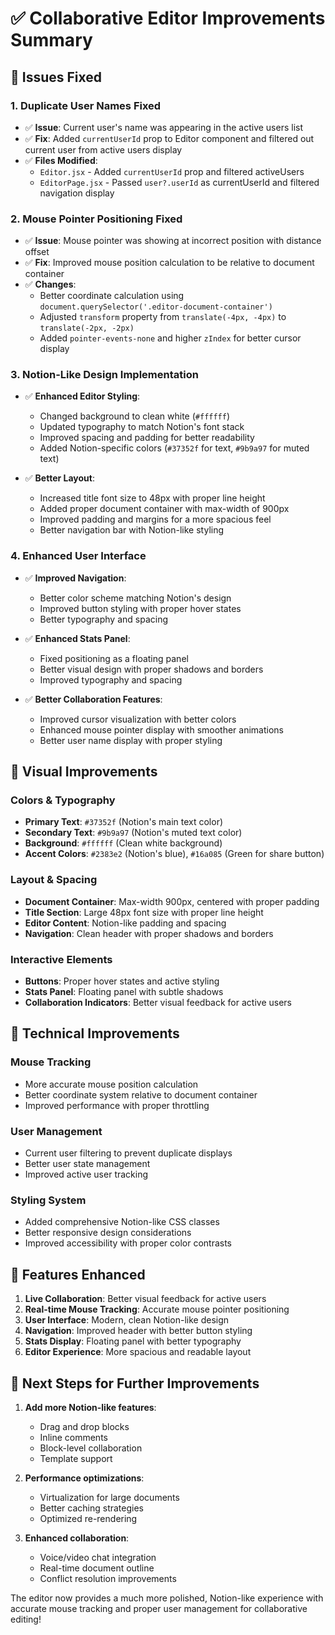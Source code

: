 # ✅ Collaborative Editor Improvements Summary

## 🎯 **Issues Fixed**

### 1. **Duplicate User Names Fixed**
- ✅ **Issue**: Current user's name was appearing in the active users list
- ✅ **Fix**: Added `currentUserId` prop to Editor component and filtered out current user from active users display
- ✅ **Files Modified**: 
  - `Editor.jsx` - Added `currentUserId` prop and filtered activeUsers
  - `EditorPage.jsx` - Passed `user?.userId` as currentUserId and filtered navigation display

### 2. **Mouse Pointer Positioning Fixed**
- ✅ **Issue**: Mouse pointer was showing at incorrect position with distance offset
- ✅ **Fix**: Improved mouse position calculation to be relative to document container
- ✅ **Changes**:
  - Better coordinate calculation using `document.querySelector('.editor-document-container')`
  - Adjusted `transform` property from `translate(-4px, -4px)` to `translate(-2px, -2px)`
  - Added `pointer-events-none` and higher `zIndex` for better cursor display

### 3. **Notion-Like Design Implementation**
- ✅ **Enhanced Editor Styling**:
  - Changed background to clean white (`#ffffff`)
  - Updated typography to match Notion's font stack
  - Improved spacing and padding for better readability
  - Added Notion-specific colors (`#37352f` for text, `#9b9a97` for muted text)

- ✅ **Better Layout**:
  - Increased title font size to 48px with proper line height
  - Added proper document container with max-width of 900px
  - Improved padding and margins for a more spacious feel
  - Better navigation bar with Notion-like styling

### 4. **Enhanced User Interface**
- ✅ **Improved Navigation**:
  - Better color scheme matching Notion's design
  - Improved button styling with proper hover states
  - Better typography and spacing

- ✅ **Enhanced Stats Panel**:
  - Fixed positioning as a floating panel
  - Better visual design with proper shadows and borders
  - Improved typography and spacing

- ✅ **Better Collaboration Features**:
  - Improved cursor visualization with better colors
  - Enhanced mouse pointer display with smoother animations
  - Better user name display with proper styling

## 🎨 **Visual Improvements**

### **Colors & Typography**
- **Primary Text**: `#37352f` (Notion's main text color)
- **Secondary Text**: `#9b9a97` (Notion's muted text color)
- **Background**: `#ffffff` (Clean white background)
- **Accent Colors**: `#2383e2` (Notion's blue), `#16a085` (Green for share button)

### **Layout & Spacing**
- **Document Container**: Max-width 900px, centered with proper padding
- **Title Section**: Large 48px font size with proper line height
- **Editor Content**: Notion-like padding and spacing
- **Navigation**: Clean header with proper shadows and borders

### **Interactive Elements**
- **Buttons**: Proper hover states and active styling
- **Stats Panel**: Floating panel with subtle shadows
- **Collaboration Indicators**: Better visual feedback for active users

## 🔧 **Technical Improvements**

### **Mouse Tracking**
- More accurate mouse position calculation
- Better coordinate system relative to document container
- Improved performance with proper throttling

### **User Management**
- Current user filtering to prevent duplicate displays
- Better user state management
- Improved active user tracking

### **Styling System**
- Added comprehensive Notion-like CSS classes
- Better responsive design considerations
- Improved accessibility with proper color contrasts

## 🚀 **Features Enhanced**

1. **Live Collaboration**: Better visual feedback for active users
2. **Real-time Mouse Tracking**: Accurate mouse pointer positioning
3. **User Interface**: Modern, clean Notion-like design
4. **Navigation**: Improved header with better button styling
5. **Stats Display**: Floating panel with better typography
6. **Editor Experience**: More spacious and readable layout

## 🎯 **Next Steps for Further Improvements**

1. **Add more Notion-like features**:
   - Drag and drop blocks
   - Inline comments
   - Block-level collaboration
   - Template support

2. **Performance optimizations**:
   - Virtualization for large documents
   - Better caching strategies
   - Optimized re-rendering

3. **Enhanced collaboration**:
   - Voice/video chat integration
   - Real-time document outline
   - Conflict resolution improvements

The editor now provides a much more polished, Notion-like experience with accurate mouse tracking and proper user management for collaborative editing!